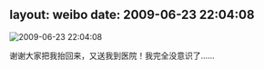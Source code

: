 layout: weibo
date: 2009-06-23 22:04:08
---
<meta name="referrer" content="no-referrer" />

<img src="/images/renren.ico" style="float: left;"/>2009-06-23 22:04:08

谢谢大家把我抬回来，又送我到医院！我完全没意识了……

